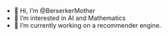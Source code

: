 - 👋 Hi, I’m @BerserkerMother
- 👀 I’m interested in AI and Mathematics
- 🌱 I’m currently working on a recommender engine.


<!---
BerserkerMother/BerserkerMother is a ✨ special ✨ repository because its `README.md` (this file) appears on your GitHub profile.
You can click the Preview link to take a look at your changes.
--->
